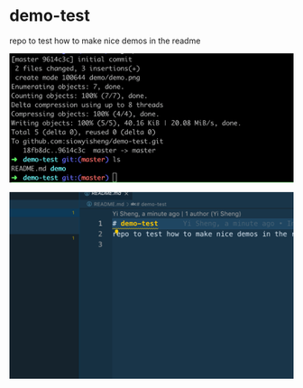 # demo-test

repo to test how to make nice demos in the readme

![Video Demo](demo/demo-vid.gif)

![Picture Demo](demo/demo.png)
